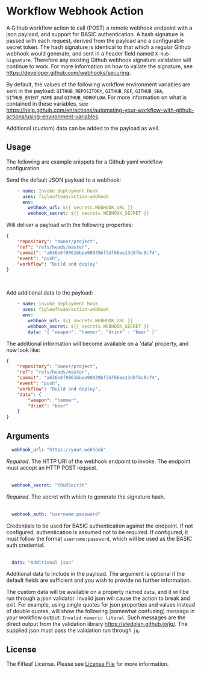 # Workflow Webhook Action


A Github workflow action to call (POST) a remote webhook endpoint with a json payload, 
and support for BASIC authentication. A hash signature is passed with each request, 
derived from the payload and a configurable secret token. The hash signature is 
identical to that which a regular Github webhook would generate, and sent in a header 
field named `X-Hub-Signature`. Therefore any existing Github webhook signature 
validation will continue to work. For more information on how to valiate the signature, 
see <https://developer.github.com/webhooks/securing>.

By default, the values of the following workflow environment variables are sent in the 
payload: `GITHUB_REPOSITORY`, `GITHUB_REF`, `GITHUB_SHA`, `GITHUB_EVENT_NAME` and 
`GITHUB_WORKFLOW`. For more information on what is contained in these variables, see 
<https://help.github.com/en/actions/automating-your-workflow-with-github-actions/using-environment-variables>. 

Additional (custom) data can be added to the payload as well.


## Usage

The following are example snippets for a Github yaml workflow configuration. <br/>

Send the default JSON payload to a webhook:

```yml
    - name: Invoke deployment hook
      uses: figleafteam/action-webhook
      env:
        webhook_url: ${{ secrets.WEBHOOK_URL }}
        webhook_secret: ${{ secrets.WEBHOOK_SECRET }}
```

Will deliver a payload with the following properties:

```json
{
    "repository": "owner/project",
    "ref": "refs/heads/master",
    "commit": "a636b6f0861bbee98039bf3df66ee13d8fbc9c74",
    "event": "push",
    "workflow": "Build and deploy"
}
```
<br/>

Add additional data to the payload:

```yml
    - name: Invoke deployment hook
      uses: figleafteam/action-webhook
      env:
        webhook_url: ${{ secrets.WEBHOOK_URL }}
        webhook_secret: ${{ secrets.WEBHOOK_SECRET }}
        data: '{ "weapon": "hammer", "drink" : "beer" }'
```

The additional information will become available on a 'data' property,
and now look like:

```json
{
    "repository": "owner/project",
    "ref": "refs/heads/master",
    "commit": "a636b6f0861bbee98039bf3df66ee13d8fbc9c74",
    "event": "push",
    "workflow": "Build and deploy",
    "data": {
        "weapon": "hammer",
        "drink": "beer"
    }
}
```


## Arguments

```yml 
  webhook_url: "https://your.webhook"
```

*Required*. The HTTP URI of the webhook endpoint to invoke. The endpoint must accept 
an HTTP POST request. <br/><br/>


```yml 
  webhook_secret: "Y0uR5ecr3t"
```

*Required*. The secret with which to generate the signature hash. <br/><br/>

```yml 
  webhook_auth: "username:password"
```

Credentials to be used for BASIC authentication against the endpoint. If not configured,
authentication is assumed not to be required. If configured, it must follow the format
`username:password`, which will be used as the BASIC auth credential.<br/><br/>

```yml 
  data: "Additional json"
```

Additional data to include in the payload. The argument is optional if the default 
fields are sufficient and you wish to provide no further information.

The custom data will be available on a property named `data`, and it will be run through 
a json validator. Invalid json will cause the action to break and exit. For example, using 
single quotes for json properties and values instead of double quotes, will show the 
following (somewhat confusing) message in your workflow output: `Invalid numeric literal`. 
Such messages are the direct output from the validation library <https://stedolan.github.io/jq/>. 
The supplied json must pass the validation run through `jq`.


## License

The Fifleaf License. Please see [License File](LICENSE) for more information.

